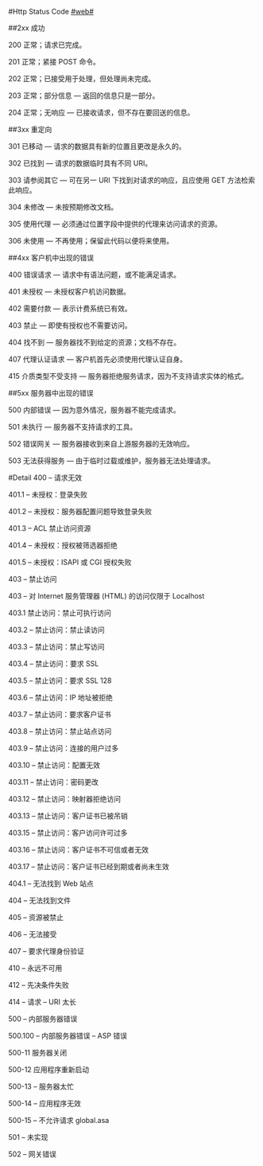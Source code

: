 #Http Status Code [#web#](/#web)

##2xx 成功

200 正常；请求已完成。

201 正常；紧接 POST 命令。

202 正常；已接受用于处理，但处理尚未完成。

203 正常；部分信息 — 返回的信息只是一部分。

204 正常；无响应 — 已接收请求，但不存在要回送的信息。

##3xx 重定向

301 已移动 — 请求的数据具有新的位置且更改是永久的。

302 已找到 — 请求的数据临时具有不同 URI。

303 请参阅其它 — 可在另一 URI 下找到对请求的响应，且应使用 GET 方法检索此响应。

304 未修改 — 未按预期修改文档。

305 使用代理 — 必须通过位置字段中提供的代理来访问请求的资源。

306 未使用 — 不再使用；保留此代码以便将来使用。

##4xx 客户机中出现的错误

400 错误请求 — 请求中有语法问题，或不能满足请求。

401 未授权 — 未授权客户机访问数据。

402 需要付款 — 表示计费系统已有效。

403 禁止 — 即使有授权也不需要访问。

404 找不到 — 服务器找不到给定的资源；文档不存在。

407 代理认证请求 — 客户机首先必须使用代理认证自身。

415 介质类型不受支持 — 服务器拒绝服务请求，因为不支持请求实体的格式。

##5xx 服务器中出现的错误

500 内部错误 — 因为意外情况，服务器不能完成请求。

501 未执行 — 服务器不支持请求的工具。

502 错误网关 — 服务器接收到来自上游服务器的无效响应。

503 无法获得服务 — 由于临时过载或维护，服务器无法处理请求。

#Detail
400 – 请求无效

401.1 – 未授权：登录失败

401.2 – 未授权：服务器配置问题导致登录失败

401.3 – ACL 禁止访问资源

401.4 – 未授权：授权被筛选器拒绝

401.5 – 未授权：ISAPI 或 CGI 授权失败

403 – 禁止访问

403 – 对 Internet 服务管理器 (HTML) 的访问仅限于 Localhost

403.1 禁止访问：禁止可执行访问

403.2 – 禁止访问：禁止读访问

403.3 – 禁止访问：禁止写访问

403.4 – 禁止访问：要求 SSL

403.5 – 禁止访问：要求 SSL 128

403.6 – 禁止访问：IP 地址被拒绝

403.7 – 禁止访问：要求客户证书

403.8 – 禁止访问：禁止站点访问

403.9 – 禁止访问：连接的用户过多

403.10 – 禁止访问：配置无效

403.11 – 禁止访问：密码更改

403.12 – 禁止访问：映射器拒绝访问

403.13 – 禁止访问：客户证书已被吊销

403.15 – 禁止访问：客户访问许可过多

403.16 – 禁止访问：客户证书不可信或者无效

403.17 – 禁止访问：客户证书已经到期或者尚未生效

404.1 – 无法找到 Web 站点

404 – 无法找到文件

405 – 资源被禁止

406 – 无法接受

407 – 要求代理身份验证

410 – 永远不可用

412 – 先决条件失败

414 – 请求 – URI 太长

500 – 内部服务器错误

500.100 – 内部服务器错误 – ASP 错误

500-11 服务器关闭

500-12 应用程序重新启动

500-13 – 服务器太忙

500-14 – 应用程序无效

500-15 – 不允许请求 global.asa

501 – 未实现

502 – 网关错误
